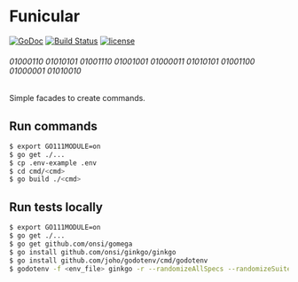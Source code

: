 # Funicular
[![GoDoc](https://godoc.org/github.com/buyco/funicular?status.svg)](http://godoc.org/github.com/buyco/funicular) [![Build Status](https://travis-ci.com/buyco/funicular.svg?branch=master)](https://travis-ci.com/buyco/funicular) [![license](https://img.shields.io/github/license/buyco/funicular.svg?maxAge=2592000)](https://github.com/buyco/funicular/LICENSE)

###### 01000110 01010101 01001110 01001001 01000011 01010101 01001100 01000001 01010010

Simple facades to create commands.

## Run commands

```bash
$ export GO111MODULE=on
$ go get ./...
$ cp .env-example .env
$ cd cmd/<cmd>
$ go build ./<cmd>
```

## Run tests locally

```bash
$ export GO111MODULE=on
$ go get ./...
$ go get github.com/onsi/gomega
$ go install github.com/onsi/ginkgo/ginkgo
$ go install github.com/joho/godotenv/cmd/godotenv
$ godotenv -f <env_file> ginkgo -r --randomizeAllSpecs --randomizeSuites --race --trace
```
